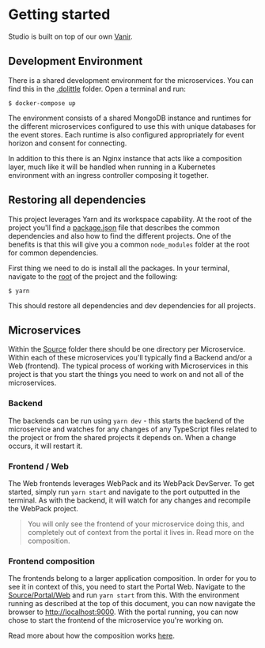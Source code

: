 # Getting started

Studio is built on top of our own [Vanir](https://github.com/dolittle-entropy/vanir).

## Development Environment

There is a shared development environment for the microservices. You can find this in the [.dolittle](./.dolittle) folder.
Open a terminal and run:

```shell
$ docker-compose up
```

The environment consists of a shared MongoDB instance and runtimes for the different microservices configured to use this
with unique databases for the event stores. Each runtime is also configured appropriately for event horizon and consent
for connecting.

In addition to this there is an Nginx instance that acts like a composition layer, much like it will be handled when running
in a Kubernetes environment with an ingress controller composing it together.

## Restoring all dependencies

This project leverages Yarn and its workspace capability. At the root of the project you'll find a [package.json](./package.json)
file that describes the common dependencies and also how to find the different projects. One of the benefits is that this will
give you a common `node_modules` folder at the root for common dependencies.

First thing we need to do is install all the packages. In your terminal, navigate to the [root](./) of the project and the following:

```shell
$ yarn
```

This should restore all dependencies and dev dependencies for all projects.

## Microservices

Within the [Source](../Source) folder there should be one directory per Microservice. Within each of these microservices you'll
typically find a Backend and/or a Web (frontend). The typical process of working with Microservices in this project is that you
start the things you need to work on and not all of the microservices.

### Backend

The backends can be run using `yarn dev` - this starts the backend of the microservice and watches for any changes of any TypeScript
files related to the project or from the shared projects it depends on. When a change occurs, it will restart it.

### Frontend / Web

The Web frontends leverages WebPack and its WebPack DevServer. To get started, simply run `yarn start` and navigate to the port outputted
in the terminal. As with the backend, it will watch for any changes and recompile the WebPack project.

> You will only see the frontend of your microservice doing this, and completely out of context from the portal it lives in. Read more on the composition.

### Frontend composition

The frontends belong to a larger application composition. In order for you to see it in context of this, you need to start the Portal Web.
Navigate to the [Source/Portal/Web](../Source/Portal/Web) and run `yarn start` from this. With the environment running as described at the top of this
document, you can now navigate the browser to [http://localhost:9000](http://localhost:9000). With the portal running, you can now chose to
start the frontend of the microservice you're working on.

Read more about how the composition works [here](https://github.com/dolittle-entropy/vanir/blob/main/Documentation/frontend/composition.md).
